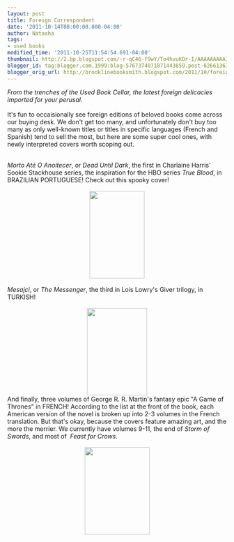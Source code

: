 ```yaml
---
layout: post
title: Foreign Correspondent
date: '2011-10-14T08:00:00.000-04:00'
author: Natasha
tags:
- used books
modified_time: '2011-10-25T11:54:54.691-04:00'
thumbnail: http://2.bp.blogspot.com/-r-qC46-F9wY/To4hvuKOr-I/AAAAAAAAAI8/NSq3z9Rjbv8/s72-c/trueblood.JPG
blogger_id: tag:blogger.com,1999:blog-5767374071871443859.post-6266136346998344580
blogger_orig_url: http://brooklinebooksmith.blogspot.com/2011/10/foreign-correspondent.html
---
```


<em>From the trenches of the Used Book Cellar, the latest foreign delicacies imported for your perusal.</em><br /><br />It's fun to occaisionally see foreign editions of beloved books come across our buying desk. We don't get too many, and unfortunately don't buy too many as only well-known titles or titles in specific languages (French and Spanish) tend to sell the most, but here are some super cool ones, with newly interpreted covers worth scoping out.<br /><br /><div style="border-bottom: medium none; border-left: medium none; border-right: medium none; border-top: medium none;"><em>Morto Até O Anoitecer</em>, or <em>Dead Until Dark</em>, the first in Charlaine Harris' Sookie Stackhouse series, the inspiration for the HBO series <em>True Blood</em>, in BRAZILIAN PORTUGUESE! Check out this spooky cover!</div><div style="border-bottom: medium none; border-left: medium none; border-right: medium none; border-top: medium none;"><br /></div><div class="separator" style="border-bottom: medium none; border-left: medium none; border-right: medium none; border-top: medium none; clear: both; text-align: center;"><a href="http://2.bp.blogspot.com/-r-qC46-F9wY/To4hvuKOr-I/AAAAAAAAAI8/NSq3z9Rjbv8/s1600/trueblood.JPG" imageanchor="1" style="margin-left: 1em; margin-right: 1em;"><img border="0" height="200" kca="true" src="http://2.bp.blogspot.com/-r-qC46-F9wY/To4hvuKOr-I/AAAAAAAAAI8/NSq3z9Rjbv8/s200/trueblood.JPG" width="126" /></a></div><div class="separator" style="border-bottom: medium none; border-left: medium none; border-right: medium none; border-top: medium none; clear: both; text-align: center;"><br /></div><div style="border-bottom: medium none; border-left: medium none; border-right: medium none; border-top: medium none;"><em>Mesajci</em>, or <em>The Messenger</em>, the third in Lois Lowry's Giver trilogy, in TURKISH!</div><div style="border-bottom: medium none; border-left: medium none; border-right: medium none; border-top: medium none;"><br /></div><div class="separator" style="clear: both; text-align: center;"><a href="http://2.bp.blogspot.com/-aAqLloNENSc/To4hxS778EI/AAAAAAAAAJA/FvJqIWFRgtM/s1600/messenger.JPG" imageanchor="1" style="margin-left: 1em; margin-right: 1em;"><img border="0" height="200" kca="true" src="http://2.bp.blogspot.com/-aAqLloNENSc/To4hxS778EI/AAAAAAAAAJA/FvJqIWFRgtM/s200/messenger.JPG" width="138" /></a></div><div style="border-bottom: medium none; border-left: medium none; border-right: medium none; border-top: medium none;">And finally, three volumes of George R. R. Martin's fantasy epic "A Game of Thrones" in FRENCH! According to the list at the front of the book, each American version of the novel is broken up into 2-3 volumes in the French translation. But that's okay, because the covers feature amazing art, and the more the merrier. We currently have volumes 9-11, the end of <em>Storm of Swords</em>, and most of&nbsp; <em>Feast for Crows</em>.</div><div style="border-bottom: medium none; border-left: medium none; border-right: medium none; border-top: medium none;"><br /></div><div class="separator" style="clear: both; text-align: center;"><a href="http://1.bp.blogspot.com/-wGZPEIhaOR0/To4hzG3lzLI/AAAAAAAAAJE/Q1BuUfABTPQ/s1600/frenchthrones.JPG" imageanchor="1" style="margin-left: 1em; margin-right: 1em;"><img border="0" height="200" kca="true" src="http://1.bp.blogspot.com/-wGZPEIhaOR0/To4hzG3lzLI/AAAAAAAAAJE/Q1BuUfABTPQ/s200/frenchthrones.JPG" width="149" /></a></div>
